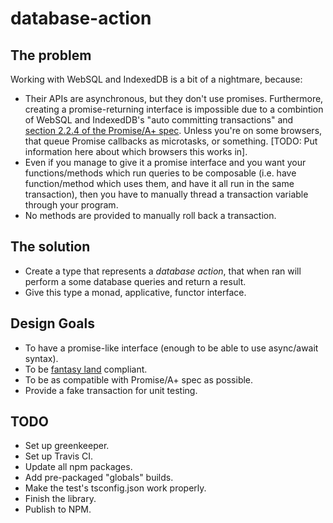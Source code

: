 # database-action

## The problem

Working with WebSQL and IndexedDB is a bit of a nightmare, because:
    
* Their APIs are asynchronous, but they don't use promises. Furthermore, creating a promise-returning interface is impossible due to a combintion of WebSQL and IndexedDB's "auto committing transactions" and [section 2.2.4 of the Promise/A+ spec][promise-violation]. Unless you're on some browsers, that queue Promise callbacks as microtasks, or something. [TODO: Put information here about which browsers this works in].
* Even if you manage to give it a promise interface and you want your functions/methods which run queries to be composable (i.e. have function/method which uses them, and have it all run in the same transaction), then you have to manually thread a transaction variable through your program.
* No methods are provided to manually roll back a transaction.

## The solution

* Create a type that represents a _database action_, that when ran will perform a some database queries and return a result.
* Give this type a monad, applicative, functor interface.


## Design Goals

* To have a promise-like interface (enough to be able to use async/await syntax).
* To be [fantasy land][fantasy-land] compliant.
* To be as compatible with Promise/A+ spec as possible.
* Provide a fake transaction for unit testing.

## TODO

* Set up greenkeeper.
* Set up Travis CI.
* Update all npm packages.
* Add pre-packaged "globals" builds.
* Make the test's tsconfig.json work properly.
* Finish the library.
* Publish to NPM.

[promise-violation]: https://promisesaplus.com/#point-34
[fantasy-land]: https://github.com/fantasyland/fantasy-land